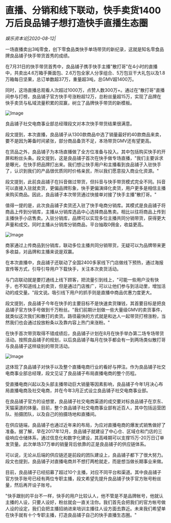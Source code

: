 # 直播、分销和线下联动，快手卖货1400万后良品铺子想打造快手直播生态圈

*娱乐资本论|2020-08-12|*

一场直播卖出3吨零食，创下零食品类快手单场带货的新纪录，这就是知名零食品牌良品铺子快手带货首秀的成绩。

在7月31日的快手带货首秀中，良品铺子携手快手主播"散打哥"在4小时的直播中，共卖出4.6万箱手撕面包、2.6万包全家人分享组合、5万包豆干大礼包以及1.8万箱每日坚果，总订单数超37万，重量超3吨，总GMV超1400万。

同时，这场直播总观看人次超过1000万，点赞人数300万+。通过在"散打哥"直播间参与打榜，良品铺子官方快手号涨粉超12万，总粉丝量超15万，实现了品牌在快手卖货与私域流量积累的双赢，树立了品牌快手带货的新模板。

![Image](https://p3.pstatp.com/large/pgc-image/663df992350b4bceabbf2b276c6a3864)

良品铺子社交电商事业部总经理段文对本次快手带货结果很满意。

段文提到，本次直播，良品铺子从1300款商品中选了销量最好的40款商品来卖，要不是因为筹备时间紧张，部分商品备货不足，本场带货GMV还有望更高。

在货品之外，良品铺子为本场直播做了全方位准备与投入。其中包括购买快手的开屏和粉丝头条。段文提到，这是良品铺子首次在快手做专场直播，"我们主要诉求是曝光，在快手把品牌打出来。我们想让快手用户和主播看到良品铺子入驻快手了，认识到我们的产品很优质同时价格亲民，所以我们愿意投入商业化资源。"

段文提到，此前良品铺子在抖音做过带货，但抖音与快手带货模式完全不同。抖音可以直接入驻就卖货，更偏品牌形象，快手更偏演绎化卖货，用户更多是相信主播来购买商品。因此，良品铺子本次带货通过快接单对接了快手主播"散打哥。"

值得一提的是，此次良品铺子卖货还入驻了快手电商分销库。其模式是良品铺子将商品上传到分销库，主播从分销库选品中心选择商品售卖。相比以往将商品上传到主播快手小店售卖。入驻分销库，品牌可以实现多位主播共同分销带货，获得更大声量和成交。同时主播从分销库分销商品，平台抽取0佣金，收益更高。

![Image](https://p3.pstatp.com/large/pgc-image/79140de4e34f49a5b81f2611ace38699)

商家通过上传商品到分销库，联动多位主播共同分销带货，无疑可以为品牌带来更多收益，对品牌和主播来说是双赢。

在本次直播中，良品铺子还联动了全国2400多家线下门店做线下预热，通过海报宣传等方式，引导引导用户下载快手，关注本次卖货活动。

与门店联动就是要打通线上线下顾客，把流量引到线上，"可能一些用户没有快手，也不知道线上的卖货，但是通过门店推广，可以让他们参与到活动里，增加活动的成交量。"段文说。吸引线下用户的抓手则是直播中商品优惠力度更大。

段文提到，良品铺子今年在快手的主要目标不是快速卖货赚钱，其首要目标是把良品铺子官方快手号做到千万粉丝。"我们前期计划做一些大量级GMV的卖货事件，就类似这次我们和散打的卖货。路径最快的方式就是和达人一起带货打榜涨粉，当然我们也会通过投放粉条以及靠内容上热门来涨粉。"

在快手首次带货取得不错成绩后，良品铺子计划在8月在快手举办第二场专场带货活动。按照良品铺子的规划，以后良品铺子每月在快手都会有一到两场类似散打哥与良品铺子这样级别的带货活动。

![Image](https://p3.pstatp.com/large/pgc-image/0496f844809f434fa961e567e63f4e1f)

这体现了良品铺子对快手以及整个直播电商行业的看好与押注。作为良品铺子社交电商事业部总经理，段文见证了良品铺子布局直播电商的整个历程。

受直播电商兴起以及头部主播带动巨大销量等因素影响，良品铺子今年1月决心布局直播电商及社交电商，并在今年3月正式设立良品铺子社交电商事业部。

在良品铺子官方的设想里，良品铺子社交电商渠道的成交要对标良品铺子在京东、天猫渠道的体量。目前，整个良品铺子社交电商事业部有近百人，其中包括运营团队、拍摄团队，以及自己的拍摄场地和直播间。

在供应链端，良品铺子也通过近年来的布局，为应对直播电商的爆发式销售做好了准备。据了解，早在2017年12月，良品铺子就建设了中心仓、区域仓和门店的三级响应仓储体系，通过信息化和数字化建设，其高峰期可以支撑15万-20万日订单发货量。此次单场37万单的销量背后依靠的正是良品铺子的供应链体系。

可以说，无论从后端的供应链还是前段的团队建设上，良品铺子都下了很大努力。段文也提到，良品铺子对直播电商并不想打两枪就走，而是想当做长期事业来做。

目前，良品铺子已经招募了超过10个主播，对应不同平台和渠道。其中良品铺子官方快手账号已经有两位专职主播，段文希望先提升良品铺子快手官方账号粉丝量，然后再开设子账号。

"快手跟别的平台不一样，快手的用户比较认人，他不管是不是品牌帐号，他就认主播的人设，只要人设好，粉丝就会一直关注你。我们首先会把我们的官方帐号做人设的设定，我们会把主播招纳进来培训主播往人设方面去靠近。未来我们希望单在快手就有十个专职主播，打造良品铺子自己的快手直播生态圈。"


